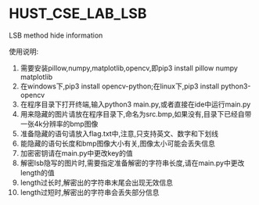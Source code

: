 # HUST_CSE_LAB_LSB
LSB method hide information

使用说明:
1. 需要安装pillow,numpy,matplotlib,opencv,即pip3 install pillow numpy matplotlib
2. 在windows下,pip3 install opencv-python;在linux下,pip3 install python3-opencv
3. 在程序目录下打开终端,输入python3 main.py,或者直接在ide中运行main.py
4. 用来隐藏的图片请放在程序目录下,命名为src.bmp,如果没有,目录下已经自带一张4k分辨率的bmp图像
5. 准备隐藏的语句请放入flag.txt中,注意,只支持英文、数字和下划线
6. 能隐藏的语句长度和bmp图像大小有关,图像太小可能会丢失信息
7. 加密密钥请在main.py中更改key的值
8. 解密lsb隐写的图片时,需要指定准备解密的字符串长度,请在main.py中更改length的值
9. length过长时,解密出的字符串末尾会出现无效信息
10. length过短时,解密出的字符串会丢失部分信息
